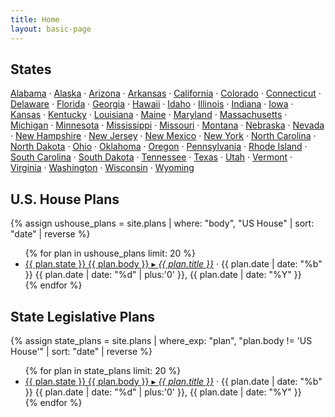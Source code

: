 ```yaml
---
title: Home
layout: basic-page
---
```


States
---

[Alabama](states/alabama.html) ·
[Alaska](states/alaska.html) ·
[Arizona](states/arizona.html) ·
[Arkansas](states/arkansas.html) ·
[California](states/california.html) ·
[Colorado](states/colorado.html) ·
[Connecticut](states/connecticut.html) ·
[Delaware](states/delaware.html) ·
[Florida](states/florida.html) ·
[Georgia](states/georgia.html) ·
[Hawaii](states/hawaii.html) ·
[Idaho](states/idaho.html) ·
[Illinois](states/illinois.html) ·
[Indiana](states/indiana.html) ·
[Iowa](states/iowa.html) ·
[Kansas](states/kansas.html) ·
[Kentucky](states/kentucky.html) ·
[Louisiana](states/louisiana.html) ·
[Maine](states/maine.html) ·
[Maryland](states/maryland.html) ·
[Massachusetts](states/massachusetts.html) ·
[Michigan](states/michigan.html) ·
[Minnesota](states/minnesota.html) ·
[Mississippi](states/mississippi.html) ·
[Missouri](states/missouri.html) ·
[Montana](states/montana.html) ·
[Nebraska](states/nebraska.html) ·
[Nevada](states/nevada.html) ·
[New&nbsp;Hampshire](states/new-hampshire.html) ·
[New&nbsp;Jersey](states/new-jersey.html) ·
[New&nbsp;Mexico](states/new-mexico.html) ·
[New&nbsp;York](states/new-york.html) ·
[North&nbsp;Carolina](states/north-carolina.html) ·
[North&nbsp;Dakota](states/north-dakota.html) ·
[Ohio](states/ohio.html) ·
[Oklahoma](states/oklahoma.html) ·
[Oregon](states/oregon.html) ·
[Pennsylvania](states/pennsylvania.html) ·
[Rhode&nbsp;Island](states/rhode-island.html) ·
[South&nbsp;Carolina](states/south-carolina.html) ·
[South&nbsp;Dakota](states/south-dakota.html) ·
[Tennessee](states/tennessee.html) ·
[Texas](states/texas.html) ·
[Utah](states/utah.html) ·
[Vermont](states/vermont.html) ·
[Virginia](states/virginia.html) ·
[Washington](states/washington.html) ·
[Wisconsin](states/wisconsin.html) ·
[Wyoming](states/wyoming.html)

<div class="row">
<div class="col-md">
    <h2>U.S. House Plans</h2>
    {% assign ushouse_plans = site.plans | where: "body", "US House" | sort: "date" | reverse %}
    <ul>
    {% for plan in ushouse_plans limit: 20 %}
    <li>
        <a href="{{ plan.url }}">{{ plan.state }} {{ plan.body }} ▸ <i>{{ plan.title }}</i></a>
        ·&nbsp;{{ plan.date | date: "%b" }}&nbsp;{{ plan.date | date: "%d" | plus:'0' }},&nbsp;{{ plan.date | date: "%Y" }}
    </li>
    {% endfor %}
    </ul>
</div>
<div class="col-md">
    <h2>State Legislative Plans</h2>
    {% assign state_plans = site.plans | where_exp: "plan", "plan.body != 'US House'" | sort: "date" | reverse %}
    <ul>
    {% for plan in state_plans limit: 20 %}
    <li>
        <a href="{{ plan.url }}">{{ plan.state }} {{ plan.body }} ▸ <i>{{ plan.title }}</i></a>
        ·&nbsp;{{ plan.date | date: "%b" }}&nbsp;{{ plan.date | date: "%d" | plus:'0' }},&nbsp;{{ plan.date | date: "%Y" }}
    </li>
    {% endfor %}
    </ul>
</div>
</div>
